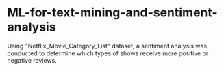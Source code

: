 # ML-for-text-mining-and-sentiment-analysis
Using "Netflix_Movie_Category_List" dataset, a sentiment analysis was conducted to determine which types of shows receive more positive or negative reviews.

